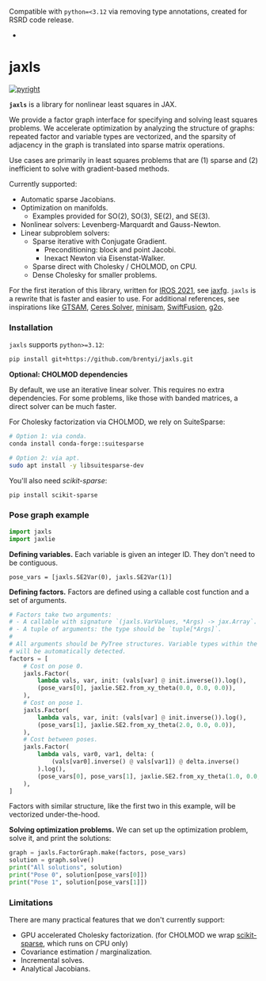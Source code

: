 Compatible with `python=<3.12` via removing type annotations, created for RSRD code release.

-

# jaxls

[![pyright](https://github.com/brentyi/jaxls/actions/workflows/pyright.yml/badge.svg)](https://github.com/brentyi/jaxls/actions/workflows/pyright.yml)

**`jaxls`** is a library for nonlinear least squares in JAX.

We provide a factor graph interface for specifying and solving least squares
problems. We accelerate optimization by analyzing the structure of graphs:
repeated factor and variable types are vectorized, and the sparsity of adjacency
in the graph is translated into sparse matrix operations.

Use cases are primarily in least squares problems that are (1) sparse and (2)
inefficient to solve with gradient-based methods.

Currently supported:

- Automatic sparse Jacobians.
- Optimization on manifolds.
  - Examples provided for SO(2), SO(3), SE(2), and SE(3).
- Nonlinear solvers: Levenberg-Marquardt and Gauss-Newton.
- Linear subproblem solvers:
  - Sparse iterative with Conjugate Gradient.
    - Preconditioning: block and point Jacobi.
    - Inexact Newton via Eisenstat-Walker.
  - Sparse direct with Cholesky / CHOLMOD, on CPU.
  - Dense Cholesky for smaller problems.

For the first iteration of this library, written for [IROS 2021](https://github.com/brentyi/dfgo), see
[jaxfg](https://github.com/brentyi/jaxfg). `jaxls` is a rewrite that is faster
and easier to use. For additional references, see inspirations like
[GTSAM](https://gtsam.org/), [Ceres Solver](http://ceres-solver.org/),
[minisam](https://github.com/dongjing3309/minisam),
[SwiftFusion](https://github.com/borglab/SwiftFusion),
[g2o](https://github.com/RainerKuemmerle/g2o).

### Installation

`jaxls` supports `python>=3.12`:

```bash
pip install git+https://github.com/brentyi/jaxls.git
```

**Optional: CHOLMOD dependencies**

By default, we use an iterative linear solver. This requires no extra
dependencies. For some problems, like those with banded matrices, a direct
solver can be much faster.

For Cholesky factorization via CHOLMOD, we rely on SuiteSparse:

```bash
# Option 1: via conda.
conda install conda-forge::suitesparse

# Option 2: via apt.
sudo apt install -y libsuitesparse-dev
```

You'll also need _scikit-sparse_:

```bash
pip install scikit-sparse
```

### Pose graph example

```python
import jaxls
import jaxlie
```

**Defining variables.** Each variable is given an integer ID. They don't need to
be contiguous.

```
pose_vars = [jaxls.SE2Var(0), jaxls.SE2Var(1)]
```

**Defining factors.** Factors are defined using a callable cost function and a
set of arguments.

```python
# Factors take two arguments:
# - A callable with signature `(jaxls.VarValues, *Args) -> jax.Array`.
# - A tuple of arguments: the type should be `tuple[*Args]`.
#
# All arguments should be PyTree structures. Variable types within the PyTree
# will be automatically detected.
factors = [
    # Cost on pose 0.
    jaxls.Factor(
        lambda vals, var, init: (vals[var] @ init.inverse()).log(),
        (pose_vars[0], jaxlie.SE2.from_xy_theta(0.0, 0.0, 0.0)),
    ),
    # Cost on pose 1.
    jaxls.Factor(
        lambda vals, var, init: (vals[var] @ init.inverse()).log(),
        (pose_vars[1], jaxlie.SE2.from_xy_theta(2.0, 0.0, 0.0)),
    ),
    # Cost between poses.
    jaxls.Factor(
        lambda vals, var0, var1, delta: (
            (vals[var0].inverse() @ vals[var1]) @ delta.inverse()
        ).log(),
        (pose_vars[0], pose_vars[1], jaxlie.SE2.from_xy_theta(1.0, 0.0, 0.0)),
    ),
]
```

Factors with similar structure, like the first two in this example, will be
vectorized under-the-hood.

**Solving optimization problems.** We can set up the optimization problem, solve
it, and print the solutions:

```python
graph = jaxls.FactorGraph.make(factors, pose_vars)
solution = graph.solve()
print("All solutions", solution)
print("Pose 0", solution[pose_vars[0]])
print("Pose 1", solution[pose_vars[1]])
```

### Limitations

There are many practical features that we don't currently support:

- GPU accelerated Cholesky factorization. (for CHOLMOD we wrap [scikit-sparse](https://scikit-sparse.readthedocs.io/en/latest/), which runs on CPU only)
- Covariance estimation / marginalization.
- Incremental solves.
- Analytical Jacobians.
